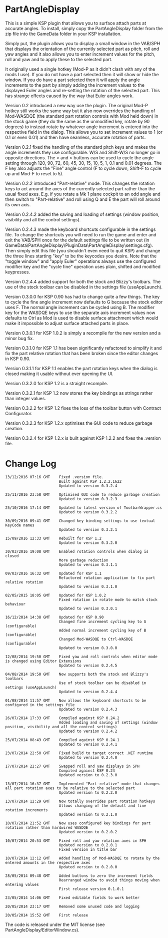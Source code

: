 PartAngleDisplay
================

This is a simple KSP plugin that allows you to surface attach parts at accurate angles.  To install, simply copy the PartAngleDisplay folder from the zip file into the GameData folder in your KSP installation.

Simply put, the plugin allows you to display a small window in the VAB/SPH that displays the orientation of the currently selected part as pitch, roll and yaw angles and it also allows you to enter increment values for the pitch, roll and yaw and to apply these to the selected part.

It originally used a single hotkey (Mod-P as it didn't clash with any of the mods I use). If you do not have a part selected then it will show or hide the window. If you do have a part selected then it will apply the angle increments to the part by simply adding the increment values to the displayed Euler angles and re-setting the rotation of the selected part.  This has strange effects caused by the way that Euler angles work.

Version 0.2 introduced a new way use the plugin.  The original Mod-P hotkey still works the same way but it also now overrides the handling of Mod-WASDQE (the standard part rotation controls with Mod held down) in the stock game (they do the same as the unmodified key, rotate by 90 degrees) to instead rotate by whatever angle increment is entered into the respective field in the dialog.  This allows you to set increment values to 1 (or 0.1 or even 0.01) and then have seamless, accurate rotation of parts.

Version 0.2.1 fixed the handling of the standard pitch keys and makes the angle increments they use configurable.  W/S and Shift-W/S no longer go in opposite directions.  The < and > buttons can be used to cycle the angle setting through 120, 90, 72, 60, 45, 30, 15, 10, 5, 1, 0.1 and 0.01 degrees.  The F key also adjusts the "Fine" angle control (F to cycle down, Shift-F to cycle up and Mod-F to reset to 5).

Version 0.2.2 introduced "Part-relative" mode.  This changes the rotation keys to act around the axes of the currently selected part rather than the usual fixed axes.  E.g. if you rotate a Mk 1 plane cockpit to an odd angle and then switch to "Part-relative" and roll using Q and E the part will roll around its own axis.

Version 0.2.4.2 added the saving and loading of settings (window position, visibility and all the control settings).

Version 0.2.4.3 made the keyboard shortcuts configurable in the settings file.  To change the shortcuts you will need to run the game and enter and exit the VAB/SPH once for the default settings file to be written out (in GameData\PartAngleDisplay\PluginData\PartAngleDisplay\settings.cfg).  Then simply edit this file (you shouldn't even need to quit KSP) and change the three lines starting "key" to be the keycodes you desire.  Note that the "toggle window" and "apply Euler" operations always use the configured modifier key and the "cycle fine" operation uses plain, shifted and modified keypresses.

Version 0.2.4.4 added support for both the stock and Blizzy's toolbars.  The use of the stock toolbar can be disabled in the settings file (useAppLaunch).

Version 0.3.0.0 for KSP 0.90 has had to change quite a few things.  The key to cycle the fine angle increment now defaults to G because the stock editor uses F.  The normal angle increment can be cycled using B.  The modifier key for the WASDQE keys to use the separate axis increment values now defaults to Ctrl as Mod is used to disable surface attachment which would make it impossible to adjust surface attached parts in place.

Version 0.3.0.1 for KSP 1.0.2 is simply a recompile for the new version and a minor bug fix.

Version 0.3.1.0 for KSP 1.1 has been significantly refactored to simplify it and fix the part relative rotation that has been broken since the editor changes in KSP 0.90.

Version 0.3.1.1 for KSP 1.1 enables the part rotation keys when the dialog is closed making it usable without ever opening the UI.

Version 0.3.2.0 for KSP 1.2 is a straight recompile.

Version 0.3.2.1 for KSP 1.2 now stores the key bindings as strings rather than integer values.

Version 0.3.2.2 for KSP 1.2 fixes the loss of the toolbar button with Contract Configurator.

Version 0.3.2.3 for KSP 1.2.x optimises the GUI code to reduce garbage creation.

Version 0.3.2.4 for KSP 1.2.x is built against KSP 1.2.2 and fixes the .version file.

Change Log
==========
	13/12/2016 07:16 GMT	Fixed .version file.
							Built against KSP 1.2.2.1622
							Updated to version 0.3.2.4

	25/11/2016 23:58 GMT	Optimised GUI code to reduce garbage creation
							Updated to version 0.3.2.3

	25/10/2016 17:14 GMT	Updated to latest version of ToolbarWrapper.cs
							Updated to version 0.3.2.2

	30/09/2016 09:41 GMT	Changed key binding settings to use textual KeyCode names
							Updated to version 0.3.2.1

	15/09/2016 12:33 GMT	Rebuilt for KSP 1.2
							Updated to version 0.3.2.0

	30/03/2016 19:08 GMT	Enabled rotation controls when dialog is closed
							More garbage reduction
							Updated to version 0.3.1.1

	09/03/2016 16:32 GMT	Updated for KSP 1.1
							Refactored rotation application to fix part relative rotation
							Updated to version 0.3.1.0

	02/05/2015 18:05 GMT	Updated for KSP 1.0.2
							Fixed rotation in rotate mode to match stock behaviour
							Updated to version 0.3.0.1

	16/12/2014 14:38 GMT	Updated for KSP 0.90
							Changed fine increment cycling key to G (configurable)
							Added normal increment cycling key of B (configurable)
							Changed Mod-WASDQE to Ctrl-WASDQE (configurable)
							Updated to version 0.3.0.0

	12/08/2014 19:50 GMT	Fixed yaw and roll controls when editor mode is changed using Editor Extensions
							Updated to version 0.2.4.5

	04/08/2014 19:50 GMT	Now supports both the stock and Blizzy's toolbars
							Use of stock toolbar can be disabled in settings (useAppLaunch)
							Updated to version 0.2.4.4

	01/08/2014 11:57 GMT	Now allows the keyboard shortcuts to be configured in the settings file
							Updated to version 0.2.4.3

	26/07/2014 17:33 GMT	Compiled against KSP 0.24.2
							Added loading and saving of settings (window position, visibility and all the control settings)
							Updated to version 0.2.4.2

	25/07/2014 08:43 GMT	Compiled against KSP 0.24.1
							Updated to version 0.2.4.1

	23/07/2014 22:50 GMT	Fixed build to target correct .NET runtime
							Updated to version 0.2.4.0

	17/07/2014 22:27 GMT	Swapped roll and yaw displays in SPH
							Compiled against KSP 0.24
							Updated version to 0.2.3.0

	13/07/2014 16:37 GMT	Implemented "Part-relative" mode that changes all part rotation axes to be relative to the selected part
							Updated version to 0.2.2.0

	13/07/2014 12:29 GMT	Now totally overrides part rotation hotkeys
							Allows changing of the default and fine rotation increments
							Updated version to 0.2.1.0

	10/07/2014 21:52 GMT	Now uses configured key bindings for part rotation rather than hardwired WASDQE
							Updated version to 0.2.0.2

	10/07/2014 20:53 GMT	Fixed roll and yaw rotation axes in SPH
							Updated version to 0.2.0.1
							Fixed version in title bar

	10/07/2014 12:12 GMT	Added handling of Mod-WASDQE to rotate by the entered amounts in the respective axes
							Updated version to 0.2.0.0

	28/05/2014 09:48 GMT	Added buttons to zero the increment fields
							Rearranged window to avoid things moving when entering values
							First release version 0.1.0.1
    
	23/05/2014 14:06 GMT	Fixed editable fields to work better
    
	20/05/2014 23:17 GMT	Removed some unused code and logging
    
	20/05/2014 15:52 GMT	First release

The code is released under the MIT license (see PartAngleDisplay/EditorWindow.cs).

